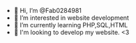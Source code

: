 - 👋 Hi, I’m @Fab0284981
- 👀 I’m interested in website development
- 🌱 I’m currently learning PHP,SQL,HTML
- 💞️ I'm looking to develop my website. <3
<!---
Fab0284981/Fab0284981 is a ✨ special ✨ repository because its `README.md` (this file) appears on your GitHub profile.
You can click the Preview link to take a look at your changes.
--->
